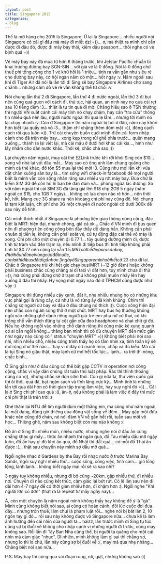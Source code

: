 ```yaml
---
layout: post
title: Singapore 2015
categories:
- blog
---
```


Thế là mở hàng cho 2015 là Singapore. Ừ lại là Singapore... nhiều người nói Singapore có cái gì đâu mà mày đi miết dzị =))... ơ, mà thiệt ra mình chỉ cần được đi đâu đó, được đi máy bay thôi, kiếm dấu passport... thôi nghe có vẻ bịnh quá =))

Vé máy bay này đã mua từ hơn 6 tháng trước, khi Jetstar Pacific chuẩn bị khai trương đường bay SGN-SIN... với giá vé là 0 đồng. Nói là 0 đồng chứ thuế phí tổng cộng cho 1 vé khứ hồi là 1 triệu... tính ra vẫn gần như siêu rẻ cho đường bay này, cơ hội ngàn năm có một... hốt ngay :v. Năm ngoái sau khi đi Tiger Air đã nói là lần tới đi Sing sẽ bay Singapore Airlines cho sang chảnh... nhưng cám dỗ vé rẻ vẫn không thể từ chối :v

Nói chung lần thứ 2 đi Singapore, lần thứ 4 đi nước ngoài, lần thứ 3 đi bụi nên cũng quá quen với cách đi, thủ tục, hải quan, an ninh này nọ qua cái rẹt sau 10 tiếng đếm :3... thiệt là tự tin quá đi mờ. Chẳng hiểu sao ở TSN thường thì người VN xuất cảnh cái máy tính nó chạy chậm, hay cần "tra cứu" thông tin nhiều quá nên lâu, người nước ngoài thì qua lẹ lắm... nhưng tới mình nó lại chạy nhanh :v. Còn ở Singapore thì năm ngoái bị hỏi ở đâu, năm nay khôn hơn biết lựa quầy mà vô :3... thậm chí chẳng thèm dòm mặt =)), đóng cạch cạch rồi qua luôn =)). Trừ cái chuyện buồn cười mình điền cái form nhập cảnh cho đã trên máy bay... xong kẹp trong túi ghế phía trước... quên mang xuống... thành ra lại viết lại, mà cái mẫu ở dưới hơi khác cái kia..., hình như lấy nhầm cho dân nước khác. Thôi kệ, chắc chả sao :))

Lại chuyện năm ngoái, mua cái thẻ EZLink trước khi rời khỏi Sing còn $10... xong về nhà lại vứt đâu mất... May sao có ông anh làm chung quăng cho mình cả thẻ khác, đỡ tốn $5 mua lại thẻ mới :3. Cũng như mọi lần khi vừa đặt chân xuống sân bay là... tìm sóng wifi check-in facebook để mọi người biết là mình vẫn còn sống nhăn răng sau nhiều vụ rớt máy bay. Đùa chứ là kiếm SIM 3G để còn hú hí bạn bè đàn đúm và... phòng ngừa lạc đường. So với năm ngoái thì cái SIM 3G đã tăng giá lên $18 chp 2GB 5 ngày (năm ngoái có $15, cho 1GB 7 ngày)... không có lựa chọn nào rẻ hơn... nên thôi kệ, hốt. Mang cục 3G share ra nên khoảng chi phí này cũng đỡ. Nói chung là tạm kết luận, chi phí cho 3G một chuyến đi nước ngoài cỡ dưới 300k để sau này dễ tính.

Cái mình thích nhất ở Singapore là phương tiện giao thông công cộng, đặc biệt là MRT: hiện đại, nhanh chóng, giá cả ok... Chắc ở VN mình đi bus quen nên đi phương tiện công cộng bên đây thấy dễ dàng hẳn. Không cần phải chuẩn bị tiền lẹ, không cần phải soát vé, cứ tự động đập cái thẻ vô máy là xong. Chi phí cho một chuyến đi $0.77~$1... tùy quãng đường mình đi, được tính từ trạm vào đến trạm ra, nếu mình đi tiếp bus thì tính tiếp không phải tính từ $0.77 nên cộng lại vẫn $1.5. MRT có thể đi vào ra sân bay, đi tới hầu hết mọi vùng của đất nước, còn lại thì đi bus để tới gần hơn. 3 ngày ở Singapore mình xài hết cỡ ~$23 cho đi lại. Chắc ở Singapore trừ khi hết giờ chạy bus/MRT (~12 giờ đêm) hoặc không phải business chắc cũng chẳng ai đi taxi vì đắt hơn, tuy mình chưa đi thử =)), mà cũng phải đứng chờ ở trạm chứ không phải muốn nhảy lên hay xuống ở đâu thì nhảy. Hy vọng một ngày nào đó ờ TPHCM cũng được như vậy :)

Singapore thì đúng nhiều cây xanh, đất ít, nhà nhiều nhưng họ có những khu vực phải gọi là rừng cây, cứ như là vô rừng ấy đã kinh khủng. Chim thì chẳng sợ người cứ bay và đậu ở đâu chúng nó thích :)). Cuộc sống hiện đại nên chắc con người cũng thờ ơ một chút. MRT hay bus họ thường không ngồi vào những ghế dành riêng người già-trẻ em-phụ nữ có thai, có khi trống chỗ vẫn thích đứng tự cột gần cửa đeo headphone và chat chit gì đó. Nếu họ không ngồi vào những chỗ dành riêng thì cũng mặc kệ xung quanh có ai cần ngồi không... thằng bạn mình thì có đủ chuyện MRT đến mức gần như ngày nào cũng có 1 status "chuyện MRT" =)) Không biết phải nói sao nhỉ, nhìn nhiều chỗ, nhiều công trình thấy họ có tầm nhìn xa, tính toán kỹ sẽ mở rộng như thế nào... thay vì ở đây cứ manh mún, chắp vá đủ kiểu. Mà cái là tụi Sing nó giàu thật, máy lạnh cứ mở hết tốc lực... lạnh... ra trời thì nóng, chắc bịnh...

Ờ Sing gần như ở đâu cũng có thể bắt gặp CCTV in operation nơi công cộng, chắc vì vậy dân chúng rất tuân thủ luật pháp. Rác thì thỉnh thoảng cũng có =)), nhưng chắc sẽ dọn sớm thôi. Còn gì nữa ta, thư viện quốc gia thì ôi thôi, quá đã, bạt ngàn sách và tĩnh lặng cực kỳ... Mình tính là những lần tới qua dài hơn có thời gian tập trung làm việc, hay suy nghĩ đó =))... Cái là ở Sing chi phí cao quá :((, ăn-ở, nếu không phải là làm việc ở đây thì mức chi phí thật là trên trời :(

Ghé thăm lại NTU để tìm người dùm một thằng em, mà cũng như năm ngoái, lại mất dạng, đúng giờ thiêng của động vật sống về đêm... May gặp một đứa khác nên cũng đỡ chán, nó nói đám VN về gần hết rồi, tuần sau mới vô học... Thiêng ghê, năm sau không biết còn ma nào không :(

Đồ ăn ở Sing thì nhiều món, nhiều nước, nhưng nghe nói ở đâu ăn cũng chẳng khác gì mấy... thức ăn nhanh thì ngán quá, đồ Tàu nhiều dầu mỡ ngậy luôn, đồ ấn hay gì đó khó ăn quá, đồ Nhật thì đắt quá... có mỗi đồ Thái ăn được :(... thật sau chuyến này mình sợ dầu mỡ quá...

Ngồi nghe nhạc ở Gardens by the Bay rồi nhạc nước ở trước Marina Bay Sands, ngồi suy nghĩ nhiều thứ... cuộc sống, công việc, tình cảm... gió lồng lộng, lành lạnh... không biết ngày mai rồi sẽ ra sao nhỉ?

3 ngày tuy không nhiều, nhưng đi bộ cũng ~20km, gặp nhiều thứ, đi nhiều nơi. Chuyến đi nào cũng kết thúc, cảm giác lại bứt rứt. Có lẽ lần sau nên đi dài hơn 4-7 ngày để có thời gian nhiều hơn, đi chậm hơn :). Ngồi nghe "Khi người lớn cô đơn" (thật ra là repeat từ mấy ngày nay)...

À, còn một chuyện là năm ngoái mình không thấy hay không để ý là "gà". Mình cũng không biết nói sao, ai cũng có hoàn cảnh, đôi lúc cuộc đời đưa đẩy... nhưng trốn thuế, làm chui là phạm luật rồi... nghe nói bị bắt lăn 2, 10 ngón tay gì đó... rồi sau này không được vô Singapore nữa... chưa kể là làm ảnh hưởng đến cái nhìn của người ta... haizz, lần trước mình đi Sing tụ túc cũng sợ bị đuổi về không cho nhập cảnh vì những người đi trước, cũng may không sao. Rồi lần đi Tây Ban Nha cũng thế, bị người ta quăng cho một cái nhìn mà cảm giác "nhục". Dĩ nhiên, mình không làm gì sai thì chẳng sợ, nhưng lo thì lo chứ, lần này cũng sợ bị đuổi về :(, may mà qua nhẹ nhàng... Chẳng biết nói sao nữa...

P.S: Máy bay thì cũng qua vài đoạn rung, rơi, giật, nhưng không sao :))